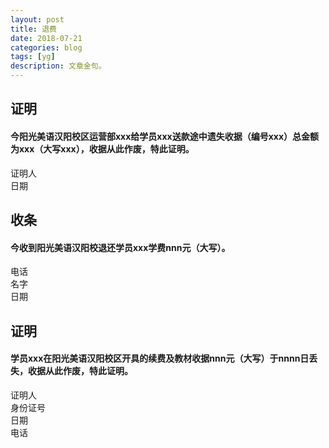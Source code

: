```yaml
---
layout: post
title: 退费
date: 2018-07-21
categories: blog
tags: [yg]
description: 文章金句。
---
```



## 证明
#### 今阳光美语汉阳校区运营部xxx给学员xxx送款途中遗失收据（编号xxx）总金额为xxx（大写xxx），收据从此作废，特此证明。
证明人<br>
日期


## 收条
#### 今收到阳光美语汉阳校退还学员xxx学费nnn元（大写）。
电话<br>
名字<br>
日期


## 证明
#### 学员xxx在阳光美语汉阳校区开具的续费及教材收据nnn元（大写）于nnnn日丢失，收据从此作废，特此证明。
证明人<br>
身份证号<br>
日期<br>
电话
